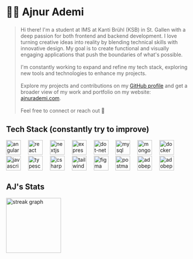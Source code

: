 <h1 align="left">👨‍💻 Ajnur Ademi</h1>

###

>Hi there! I'm a student at IMS at Kanti Brühl (KSB) in St. Gallen with a deep passion for both frontend and backend development. I love turning creative ideas into reality by blending technical skills with innovative design. My goal is to create functional and visually engaging applications that push the boundaries of what's possible.<br><br>I'm constantly working to expand and refine my tech stack, exploring new tools and technologies to enhance my projects. <br><br>Explore my projects and contributions on my [GitHub profile](https://github.com/ajnurademi) and get a broader view of my work and portfolio on my website: [ajnurademi.com](http://ajnurademi.com).<br><br>Feel free to connect or reach out 📨

###




## Tech Stack (constantly try to improve)

<div align="left">
  <img src="https://skillicons.dev/icons?i=angular" height="40" alt="angularjs logo"  />
  <img width="12" />
  <img src="https://skillicons.dev/icons?i=react" height="40" alt="react logo"  />
  <img width="12" />
  <img src="https://skillicons.dev/icons?i=nextjs" height="40" alt="nextjs logo"  />
  <img width="12" />
  <img src="https://skillicons.dev/icons?i=express" height="40" alt="express logo"  />
  <img width="12" />
  <img src="https://skillicons.dev/icons?i=dotnet" height="40" alt="dot-net logo"  />
  <img width="12" />
  <img src="https://skillicons.dev/icons?i=mysql" height="40" alt="mysql logo"  />
  <img width="12" />
  <img src="https://skillicons.dev/icons?i=mongodb" height="40" alt="mongodb logo"  />
  <img width="12" />
  <img src="https://skillicons.dev/icons?i=docker" height="40" alt="docker logo"  />
  <img width="12" />
  <img src="https://skillicons.dev/icons?i=js" height="40" alt="javascript logo"  />
  <img width="12" />
  <img src="https://skillicons.dev/icons?i=ts" height="40" alt="typescript logo"  />
  <img width="12" />
  <img src="https://skillicons.dev/icons?i=cs" height="40" alt="csharp logo"  />
  <img width="12" />
  <img src="https://skillicons.dev/icons?i=tailwind" height="40" alt="tailwindcss logo"  />
  <img width="12" />
  <img src="https://skillicons.dev/icons?i=figma" height="40" alt="figma logo"  />
  <img width="12" />
  <img src="https://skillicons.dev/icons?i=postman" height="40" alt="postman logo"  />
  <img width="12" />
  <img src="https://skillicons.dev/icons?i=ps" height="40" alt="adobephotoshop logo"  />
  <img width="12" />
  <img src="https://skillicons.dev/icons?i=pr" height="40" alt="adobepremierepro logo"  />
  <img width="12" />
</div>

## AJ's Stats
<div align="left">
  <img src="https://streak-stats.demolab.com?user=ajnurademi&locale=en&mode=daily&theme=react&hide_border=true&border_radius=15&order=3" height="150" alt="streak graph"  />
</div>


